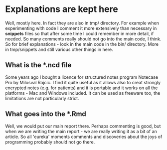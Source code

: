 # Explanations are kept here

Well, mostly here. In fact they are also in tmp/ directory. For example when experimenting with code I comment it more extensively than necessary in **snippets** files  so that after some time I could remember in more detail, if needed. So many comments really should not go into the main code, I think. So for brief explanations - look in the main code in the bin/ directory. More in tmp/snippets and still various other things in here.

## What is the *.ncd file

Some years ago I bought a licence for structured notes program Notecase Pro by Milosval Rajcic. I find it quite useful as it allows also to creat strongly encrypted notes (e.g. for patients) and it is portable and it works on all the platforms - Mac and Windows included. It can be used as freeware too, the limitations are not particularly strict. 

## What goes into the *.Rmd 

Well, we would put our main report there. Perhaps commenting is good, but when we are writing the main report - we are really writing it as a bit of an article. So all 'eureka' moments comments and discoveries about the joys of programming probably should not go there.  